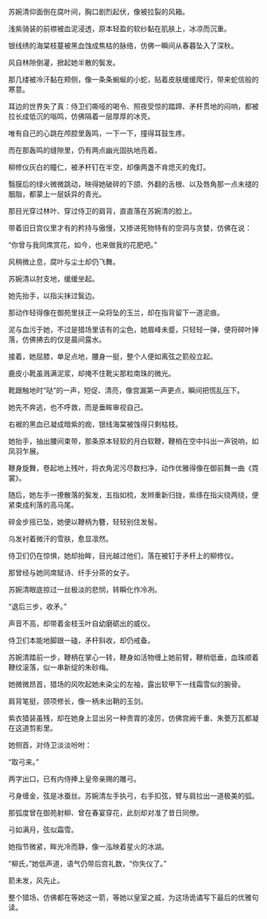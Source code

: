 苏婉清仰面倒在腐叶间，胸口剧烈起伏，像被拉裂的风箱。

浅紫骑装的前襟被血泥浸透，原本轻盈的软纱黏在肌肤上，冰凉而沉重。

银线绣的海棠枝蔓被黑血蚀成焦枯的脉络，仿佛一瞬间从春暮坠入了深秋。

风自林隙倒灌，掀起她半散的鬓发。

那几缕被冷汗黏在颊侧，像一条条蜿蜒的小蛇，贴着皮肤缓缓爬行，带来蛇信般的寒意。

耳边的世界失了真：侍卫们嘶哑的喝令、照夜受惊的踏蹄、矛杆贯地的闷响，都被拉长成低沉的嗡鸣，仿佛隔着一层厚厚的冰壳。

唯有自己的心跳在颅腔里轰鸣，一下一下，撞得耳鼓生疼。

而在那轰鸣的缝隙里，仍有两点幽光固执地亮着。

柳修仪灰白的瞳仁，被矛杆钉在半空，却像两盏不肯熄灭的鬼灯。

翳膜后的绿火微微跳动，映得她破碎的下颌、外翻的舌根、以及唇角那一点未褪的胭脂，都蒙上一层妖异的青光。

那目光穿过林叶、穿过侍卫的肩背，直直落在苏婉清的脸上。

带着旧日宫仪里才有的矜持与傲慢，又掺进死物特有的空洞与贪婪，仿佛在说：

“你曾与我同席赏花，如今，也来做我的花肥吧。”



风稍微止息，腐叶与尘土却仍飞舞。

苏婉清以肘支地，缓缓坐起。  

她先抬手，以指尖抹过鬓边。

那动作轻得像在御苑里扶正一朵将坠的玉兰，却在指背留下一道泥痕。

泥与血污于她，不过是猎场里该有的尘色，她眉峰未蹙，只轻轻一弹，便将碎叶掸落，仿佛拂去的仅是晨间露水。  

接着，她屈膝，单足点地，腰身一挺，整个人便如离弦之箭般立起。

鹿皮小靴虽溅满泥浆，却掩不住靴尖那粒南珠的微光。

靴跟触地时“哒”的一声，短促、清亮，像宫漏第一声更点，瞬间把慌乱压下。  

她先不奔逃，也不呼救，而是垂眸审视自己。

右裾的黑血已凝成暗紫的痂，银线海棠被蚀得只剩枯枝。

她抬手，抽出腰间束带，那条原本轻软的月白软鞭，鞭梢在空中抖出一声锐响，如凤羽乍展。

鞭身旋舞，卷起地上残叶，将衣角泥污尽数扫净，动作优雅得像在御前舞一曲《霓裳》。  

随后，她左手一撩散落的鬓发，五指如梳，发辫重新归拢，紫绦在指尖绕两绕，便紧束成利落的高马尾。

碎金步摇已坠，她便以鞭柄为簪，轻轻别住发髻。

乌发衬着微汗的雪肤，愈显凛然。  

侍卫们仍在惊惧，她却抬眸，目光越过他们，落在被钉于矛杆上的柳修仪。

那曾经与她同席赋诗、纤手分茶的女子。

苏婉清眼底掠过一丝极淡的悲悯，转瞬化作冷冽。  

“退后三步，收矛。” 

声音不高，却带着金枝玉叶自幼磨砺出的威仪。

侍卫们本能地脚跟一磕，矛杆斜收，却仍戒备。  

苏婉清踏前一步，鞭柄在掌心一转，鞭身如活物缠上她前臂，鞭梢低垂，血珠顺着鞭纹滚落，似一串新绽的朱砂梅。

她微微昂首，猎场的风吹起她未染尘的左袖，露出软甲下一线霜雪似的腕骨。

肩背笔挺，颈项修长，像一柄未出鞘的玉剑。

紫衣猎装虽残，却在她身上显出另一种贵胄的凌厉，仿佛宫阙千重、朱甍万瓦都凝在这道剪影里。  

她侧首，对侍卫淡淡吩咐：

“取弓来。”  

两字出口，已有内侍捧上皇帝亲赐的雕弓。

弓身缠金，弦是冰蚕丝。苏婉清左手执弓，右手扣弦，臂与肩拉出一道极美的弧。

那弧度曾在御苑射柳、曾在春宴穿花，此刻却对准了昔日同僚。  

弓如满月，弦似霜雪。  

她指节微紧，眸光冷而静，像一泓映着星火的冰湖。  

“柳氏，”她低声道，语气仍带后宫礼数，“你失仪了。”  

箭未发，风先止。

整个猎场，仿佛都在等她这一箭，等她以皇室之威，为这场诡谲写下最后的优雅句读。




